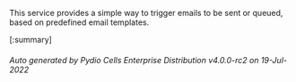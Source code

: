 






This service provides a simple way to trigger emails to be sent or queued, based on predefined email templates.

[:summary]

###### Auto generated by Pydio Cells Enterprise Distribution v4.0.0-rc2 on 19-Jul-2022
